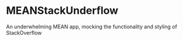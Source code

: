 # MEANStackUnderflow
An underwhelming MEAN app, mocking the functionality and styling of StackOverflow

